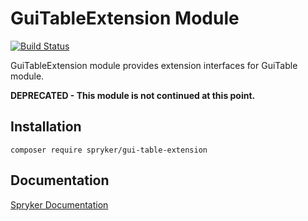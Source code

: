 # GuiTableExtension Module
[![Build Status](https://travis-ci.org/spryker/gui-table-extension.svg)](https://travis-ci.org/spryker/gui-table-extension)

GuiTableExtension module provides extension interfaces for GuiTable module.

**DEPRECATED - This module is not continued at this point.**

## Installation

```
composer require spryker/gui-table-extension
```

## Documentation

[Spryker Documentation](https://documentation.spryker.com/module_guide/overview.htm)
